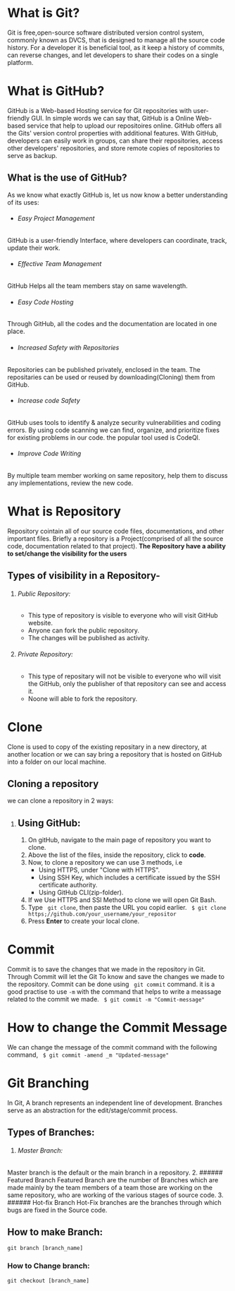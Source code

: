 # What is Git?

Git is free,open-source software distributed version control system, commonly known as DVCS, that is designed to manage all the source code history.
For a developer it is beneficial tool, as it keep a history of commits, can reverse changes, and let developers to share their codes on a single platform.

# What is GitHub?

GitHub is a Web-based Hosting service for Git repositories with user-friendly GUI. In simple words we can say that, GitHub is a Online Web-based service that help to upload our repositoires online.
GitHub offers all the Gits' version control properties with additional features.
With GitHub, developers can easily work in groups, can share their repositories, access other developers' repositories, and store remote copies of repositories to serve as backup.
## What is the use of GitHub?
As we know what exactly GitHub is, let us now know a better understanding of its uses:
- ###### Easy Project Management
GitHub is a user-friendly Interface, where developers can coordinate, track, update their work.
- ###### Effective Team Management
GitHub Helps all the team members stay on same wavelength.
- ###### Easy Code Hosting
Through GitHub, all the codes and the documentation are located in one place. 
- ###### Increased Safety with Repositories
Repositories can be published privately, enclosed in the team. The repositaries can be used or reused by downloading(Cloning) them from GitHub.
- ###### Increase code Safety
GitHub uses tools to identify & analyze security vulnerabilities and coding errors. By using code scanning we can find, organize, and prioritize fixes for existing problems in our code. the popular tool used is CodeQl.
- ###### Improve Code Writing
By multiple team member working on same repository, help them to discuss any implementations, review the new code.


# What is Repository
Repository cointain all of our source code files, documentations, and other important files. Briefly a repository is a Project(comprised of all the source code, documentation related to that project).
**The Repository have a ability to set/change the visibility for the users**
## Types of visibility in a Repository-
1. ###### Public Repository:
    - This type of repository is visible to everyone who will visit GitHub website.
    - Anyone can fork the public repository.
    - The changes will be published as activity.
2. ###### Private Repository:
    - This type of repositary will not be visible to everyone who will visit the GitHub, only the publisher of that repository can see and access it.
    - Noone will able to fork the repository.


# Clone 
Clone is used to copy of the existing repositary in a new directory, at another location or we can say bring a repository that is hosted on GitHub into a folder on our local machine.
## Cloning a repository
we can clone a repository in 2 ways:
1. ## Using GitHub:
    1. On gitHub, navigate to the main page of repository you want to clone.
    2. Above the list of the files, inside the repository, click to **code**.
    3. Now, to clone a repository we can use 3 methods, i.e 
        - Using HTTPS, under "Clone with HTTPS".
        - Using SSH Key, which includes a certificate issued by the SSH certificate authority.
        - Using GitHub CLI(zip-folder).
    4. If we Use HTTPS and SSl Method to clone we will open Git Bash.
    5. Type ` git clone`, then paste the URL you copid earlier.
    ` $ git clone https;//github.com/your_username/your_repositor`
    6. Press **Enter** to create your local clone.


# Commit
Commit is to save the changes that we made in the repository in Git.
Through Commit will let the Git To know and save the changes we made to the repository.
Commit can be done using ` git commit` command. it is a good practise to use `-m` with the command that helps to write a meassage related to the commit we made.
` $ git commit -m "Commit-message"`

# How to change the Commit Message
We can change the message of the commit command with the following command,
` $ git commit -amend _m "Updated-message"`



# Git Branching
In Git, A branch represents an independent line of development. Branches serve as an abstraction for the edit/stage/commit process.

## Types of Branches:
1. ###### Master Branch:
Master branch is the default or the main branch in a repository.
2. ###### Featured Branch
Featured Branch are the number of Branches which are made mainly by the team members of a team those are working on the same repository, who are working of the various stages of source code.
3. ###### Hot-fix Branch
Hot-Fix branches are the branches through which bugs are fixed in the Source code.

## How to make Branch:
`git branch [branch_name]`

### How to Change branch:
`git checkout [branch_name]`


